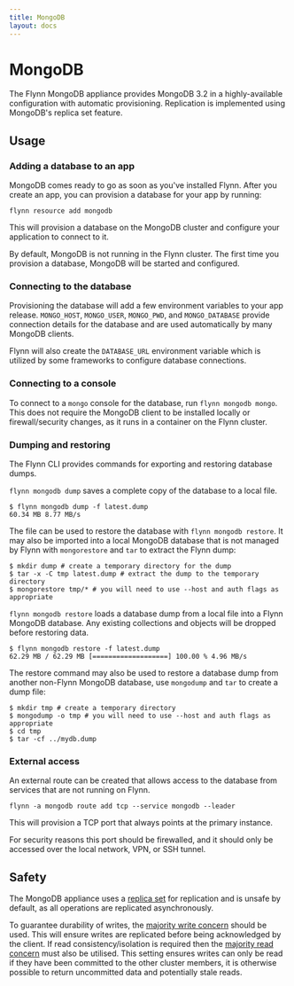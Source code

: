 ```yaml
---
title: MongoDB
layout: docs
---
```


# MongoDB

The Flynn MongoDB appliance provides MongoDB 3.2 in a highly-available
configuration with automatic provisioning. Replication is implemented using
MongoDB's replica set feature.

## Usage

### Adding a database to an app

MongoDB comes ready to go as soon as you've installed Flynn. After you create an
app, you can provision a database for your app by running:

```text
flynn resource add mongodb
```

This will provision a database on the MongoDB cluster and configure your
application to connect to it.

By default, MongoDB is not running in the Flynn cluster. The first time you
provision a database, MongoDB will be started and configured.

### Connecting to the database

Provisioning the database will add a few environment variables to your app
release. `MONGO_HOST`, `MONGO_USER`, `MONGO_PWD`, and `MONGO_DATABASE` provide
connection details for the database and are used automatically by many MongoDB
clients.

Flynn will also create the `DATABASE_URL` environment variable which is utilized
by some frameworks to configure database connections.

### Connecting to a console

To connect to a `mongo` console for the database, run `flynn mongodb mongo`.
This does not require the MongoDB client to be installed locally or
firewall/security changes, as it runs in a container on the Flynn cluster.

### Dumping and restoring

The Flynn CLI provides commands for exporting and restoring database dumps.

`flynn mongodb dump` saves a complete copy of the database to a local file.

```text
$ flynn mongodb dump -f latest.dump
60.34 MB 8.77 MB/s
```

The file can be used to restore the database with `flynn mongodb restore`. It may
also be imported into a local MongoDB database that is not managed by Flynn with
`mongorestore` and `tar` to extract the Flynn dump:

```text
$ mkdir dump # create a temporary directory for the dump
$ tar -x -C tmp latest.dump # extract the dump to the temporary directory
$ mongorestore tmp/* # you will need to use --host and auth flags as appropriate
```

`flynn mongodb restore` loads a database dump from a local file into a Flynn
MongoDB database. Any existing collections and objects will be dropped before
restoring data.

```text
$ flynn mongodb restore -f latest.dump
62.29 MB / 62.29 MB [===================] 100.00 % 4.96 MB/s
```

The restore command may also be used to restore a database dump from another
non-Flynn MongoDB database, use `mongodump` and `tar` to create a dump file:

```text
$ mkdir tmp # create a temporary directory
$ mongodump -o tmp # you will need to use --host and auth flags as appropriate
$ cd tmp
$ tar -cf ../mydb.dump
```

### External access

An external route can be created that allows access to the database from
services that are not running on Flynn.

```text
flynn -a mongodb route add tcp --service mongodb --leader
```

This will provision a TCP port that always points at the primary instance.

For security reasons this port should be firewalled, and it should only be
accessed over the local network, VPN, or SSH tunnel.

## Safety

The MongoDB appliance uses a [replica
set](https://docs.mongodb.com/manual/replication/) for replication and is unsafe
by default, as all operations are replicated asynchronously.

To guarantee durability of writes, the [majority write
concern](https://docs.mongodb.com/manual/reference/write-concern/) should be
used. This will ensure writes are replicated before being acknowledged by the
client. If read consistency/isolation is required then the [majority read
concern](https://docs.mongodb.com/manual/reference/read-concern/) must also be
utilised. This setting ensures writes can only be read if they have been
committed to the other cluster members, it is otherwise possible to return
uncommitted data and potentially stale reads.
